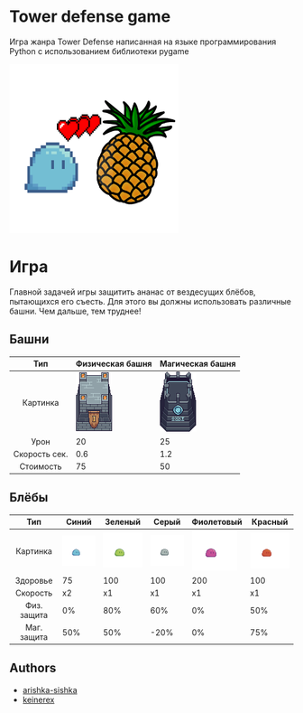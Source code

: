 # Tower defense game

Игра жанра Tower Defense написанная на языке программирования Python с использованием библиотеки pygame

<img alt="Logo" height="300" src="https://raw.githubusercontent.com/arishka-sishka/td-game/dev/sprites/for_readme/logo.png" width="300">

# Игра

Главной задачей игры защитить ананас от вездесущих блёбов, пытающихся его съесть. Для этого вы должны использовать
различные башни. Чем дальше, тем труднее!

## Башни

|      Тип      | Физическая башня                                                                               | Магическая башня                                                                            |
|:-------------:|------------------------------------------------------------------------------------------------|---------------------------------------------------------------------------------------------|
|   Картинка    | ![](https://raw.githubusercontent.com/arishka-sishka/td-game/dev/sprites/tower/physical/0.png) | ![](https://raw.githubusercontent.com/arishka-sishka/td-game/dev/sprites/tower/magic/0.png) |
|     Урон      | 20                                                                                             | 25                                                                                          |
| Скорость сек. | 0.6                                                                                            | 1.2                                                                                         |
|   Стоимость   | 75                                                                                             | 50                                                                                          |

## Блёбы

|     Тип     | Синий                                                                                            | Зеленый                                                                                           | Серый                                                                                            | Фиолетовый                                                                                         | Красный                                                                                         |
|:-----------:|--------------------------------------------------------------------------------------------------|---------------------------------------------------------------------------------------------------|--------------------------------------------------------------------------------------------------|----------------------------------------------------------------------------------------------------|-------------------------------------------------------------------------------------------------|
|  Картинка   | ![](https://raw.githubusercontent.com/arishka-sishka/td-game/dev/sprites/slimes/blue/walk/0.png) | ![](https://raw.githubusercontent.com/arishka-sishka/td-game/dev/sprites/slimes/green/walk/0.png) | ![](https://raw.githubusercontent.com/arishka-sishka/td-game/dev/sprites/slimes/grey/walk/0.png) | ![](https://raw.githubusercontent.com/arishka-sishka/td-game/dev/sprites/slimes/purple/walk/0.png) | ![](https://raw.githubusercontent.com/arishka-sishka/td-game/dev/sprites/slimes/red/walk/0.png) |
|  Здоровье   | 75                                                                                               | 100                                                                                               | 100                                                                                              | 200                                                                                                | 100                                                                                             |
|  Скорость   | x2                                                                                               | x1                                                                                                | x1                                                                                               | x1                                                                                                 | x1                                                                                              |
| Физ. защита | 0%                                                                                               | 80%                                                                                               | 60%                                                                                              | 0%                                                                                                 | 50%                                                                                             |
| Маг. защита | 50%                                                                                              | 50%                                                                                               | -20%                                                                                             | 0%                                                                                                 | 75%                                                                                             |

## Authors

- [arishka-sishka](https:\\github.com\\arishka-sishka)
- [keinerex](https:\\github.com\\keinerex)

